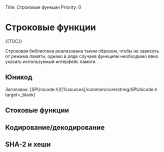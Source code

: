 Title: Строковые функции
Priority: 0
# Строковые функции
{{TOC}}

Строковая библиотека реализована таким образом, чтобы не зависеть от режима памяти, однако в ряде случаев функциям необходимо явно указать используемый интерфейс памяти.

## Юникод
Заголовок: [SPUnicode.h]([%sources]/common/core/string/SPUnicode.h target=_blank)

## Стоковые функции

## Кодирование/декодирование

## SHA-2 и хеши
